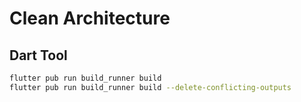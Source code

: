 # Clean Architecture


## Dart Tool
```bash
flutter pub run build_runner build
flutter pub run build_runner build --delete-conflicting-outputs
```